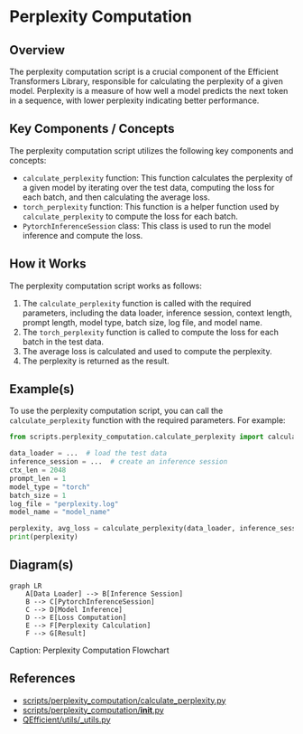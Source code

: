 # Perplexity Computation
## Overview
The perplexity computation script is a crucial component of the Efficient Transformers Library, responsible for calculating the perplexity of a given model. Perplexity is a measure of how well a model predicts the next token in a sequence, with lower perplexity indicating better performance.

## Key Components / Concepts
The perplexity computation script utilizes the following key components and concepts:

*   `calculate_perplexity` function: This function calculates the perplexity of a given model by iterating over the test data, computing the loss for each batch, and then calculating the average loss.
*   `torch_perplexity` function: This function is a helper function used by `calculate_perplexity` to compute the loss for each batch.
*   `PytorchInferenceSession` class: This class is used to run the model inference and compute the loss.

## How it Works
The perplexity computation script works as follows:

1.  The `calculate_perplexity` function is called with the required parameters, including the data loader, inference session, context length, prompt length, model type, batch size, log file, and model name.
2.  The `torch_perplexity` function is called to compute the loss for each batch in the test data.
3.  The average loss is calculated and used to compute the perplexity.
4.  The perplexity is returned as the result.

## Example(s)
To use the perplexity computation script, you can call the `calculate_perplexity` function with the required parameters. For example:

```python
from scripts.perplexity_computation.calculate_perplexity import calculate_perplexity

data_loader = ...  # load the test data
inference_session = ...  # create an inference session
ctx_len = 2048
prompt_len = 1
model_type = "torch"
batch_size = 1
log_file = "perplexity.log"
model_name = "model_name"

perplexity, avg_loss = calculate_perplexity(data_loader, inference_session, ctx_len, prompt_len, model_type, batch_size, log_file, model_name)
print(perplexity)
```

## Diagram(s)
```mermaid
graph LR
    A[Data Loader] --> B[Inference Session]
    B --> C[PytorchInferenceSession]
    C --> D[Model Inference]
    D --> E[Loss Computation]
    E --> F[Perplexity Calculation]
    F --> G[Result]
```
Caption: Perplexity Computation Flowchart

## References
*   [scripts/perplexity_computation/calculate_perplexity.py](scripts/perplexity_computation/calculate_perplexity.py)
*   [scripts/perplexity_computation/__init__.py](scripts/perplexity_computation/__init__.py)
*   [QEfficient/utils/_utils.py](QEfficient/utils/_utils.py)